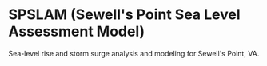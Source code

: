 # SPSLAM (Sewell's Point Sea Level Assessment Model)
Sea-level rise and storm surge analysis and modeling for Sewell's Point, VA.
